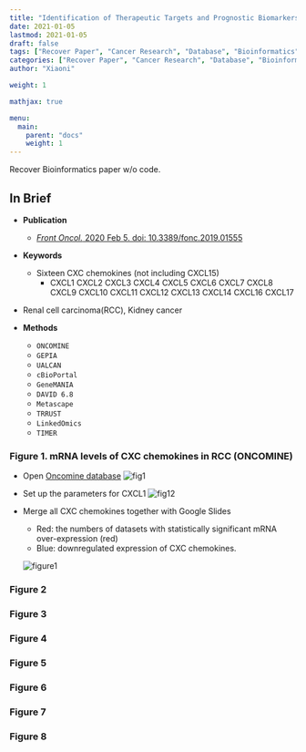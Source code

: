 ```yaml
---
title: "Identification of Therapeutic Targets and Prognostic Biomarkers Among CXC Chemokines in the Renal Cell Carcinoma Microenvironment"
date: 2021-01-05
lastmod: 2021-01-05
draft: false
tags: ["Recover Paper", "Cancer Research", "Database", "Bioinformatics"]
categories: ["Recover Paper", "Cancer Research", "Database", "Bioinformatics"]
author: "Xiaoni"

weight: 1

mathjax: true

menu:
  main:
    parent: "docs"
    weight: 1
---
```


Recover Bioinformatics paper w/o code.

<!--more-->

## In Brief
- **Publication** 
  - [*Front Oncol.* 2020 Feb 5. doi: 10.3389/fonc.2019.01555](https://www.ncbi.nlm.nih.gov/pmc/articles/PMC7012904/)

- **Keywords**
  - Sixteen CXC chemokines (not including CXCL15)
    - CXCL1 CXCL2 CXCL3 CXCL4 CXCL5 CXCL6 CXCL7 CXCL8 CXCL9 CXCL10 CXCL11 CXCL12 CXCL13 CXCL14 CXCL16 CXCL17 
- Renal cell carcinoma(RCC), Kidney cancer

- **Methods**
  - `ONCOMINE` 
  - `GEPIA` 
  - `UALCAN` 
  - `cBioPortal` 
  - `GeneMANIA` 
  - `DAVID 6.8` 
  - `Metascape` 
  - `TRRUST` 
  - `LinkedOmics` 
  - `TIMER`

### Figure 1. mRNA levels of CXC chemokines in RCC (ONCOMINE)

- Open [Oncomine database](https://www.oncomine.org/resource/main.html)
  ![fig1](fig1.png)

- Set up the parameters for CXCL1
  ![fig12](fig12.png)

- Merge all CXC chemokines together with Google Slides
  - Red: the numbers of datasets with statistically significant mRNA over-expression (red)
  - Blue: downregulated expression of CXC chemokines.
  
  ![figure1](figure1.png)


### Figure 2

### Figure 3

### Figure 4

### Figure 5

### Figure 6

### Figure 7

### Figure 8

